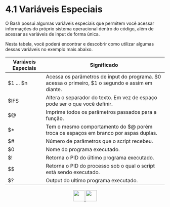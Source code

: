 # 4.1 Variáveis Especiais

O Bash possui algumas variáveis especiais que permitem você acessar informações do próprio sistema operacional dentro do código, além de acessar as variáveis de input de forma única.

Nesta tabela, você poderá encontrar e descobrir como utilizar algumas dessas variáveis no exemplo mais abaixo.

| Variáveis Especiais | Significado                                                                                      |
| ------------------- | ------------------------------------------------------------------------------------------------ |
| $1 ... $n           | Acessa os parâmetros de input do programa. $0 acessa o primeiro, $1 o segundo e assim em diante. |
| $IFS                | Altera o separador do texto. Em vez de espaço pode ser o que você definir.                       |
| $@                  | Imprime todos os parâmetros passados para a função.                                              |
| $\*                 | Tem o mesmo comportamento do $@ porém troca os espaços em branco por aspas duplas.               |
| $#                  | Número de parâmetros que o script recebeu.                                                       |
| $0                  | Nome do programa executado.                                                                      |
| $!                  | Retorna o PID do último programa executado.                                                      |
| $$                  | Retorna o PID do processo sob o qual o script está sendo executado.                              |
| $?                  | Output do ultimo programa executado.                                                             |

<p align="center">
  <a href="../3-Básico/08-Controle-de-loop.md">
    <img src="https://cdn.discordapp.com/attachments/539836343094870016/863605852304048148/anterior.png" height=35>
  </a>
  <a href="02-Funções.md">
    <img src="https://cdn.discordapp.com/attachments/539836343094870016/863605863049461780/proximo.png" height=35>
  </a>
</p>